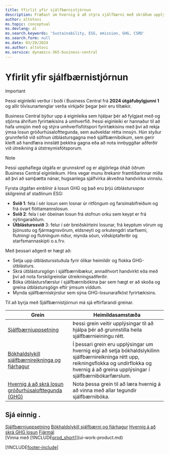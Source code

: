 ```yaml
---
title: Yfirlit yfir sjálfbærnistjórnun
description: Fræðast um hvernig á að stýra sjálfbærni með skráðum upplýsingum og forða.
author: altotovi
ms.topic: conceptual
ms.devlang: al
ms.search.keywords: 'Sustainability, ESG, emission, GHG, CSRD'
ms.search.form: null
ms.date: 03/29/2024
ms.author: altotovi
ms.service: dynamics-365-business-central
---
```


# <a name="sustainability-management-overview"></a>Yfirlit yfir sjálfbærnistjórnun

>[!IMPORTANT]
>Þessi eiginleiki verður í boði í Business Central frá **2024 útgáfubylgjunni 1** og allir tilvísunartenglar verða virkjaðir þegar þeir eru tiltækir.

Business Central býður upp á eiginleika sem hjálpar þér að fylgjast með og stjórna áhrifum fyrirtækisins á umhverfið. Þessi eiginleiki er hannaður til að hafa umsjón með og stýra umhverfisfótspori fyrirtækisins með því að rekja ýmsa losun gróðurhúsalofttegunda, sem auðveldar rétta innsýn. Hún styður grunnferlið við söfnun útblástursgagna með sjálfbærnibókum, sem gerir kleift að handfæra innslátt þekktra gagna eða að nota innbyggðar aðferðir við útreikning á útstreymisfótsporum. 

>[!NOTE]
>Þessi upphaflega útgáfa er grunnskref og er algjörlega óháð öðrum Business Central eiginleikum. Hins vegar munu ítrekanir framtíðarinnar miða að því að samþætta nánar, hugsanlega sjálfvirka ákveðna handvirka vinnslu.

Fyrsta útgáfan einblínir á losun GHG og það eru þrjú útblástursspor skilgreind af staðlinum ESG:  

- **Svið 1**: fela í sér losun sem losnar úr ritföngum og farsímabifreiðum og frá óvart flóttamannslosun.  
- **Svið 2**: fela í sér óbeinan losun frá stofnun orku sem keypt er frá nýtingaraðilum.   
- **Útblásturssvið** 3: felur í sér breiðskírteini losunar, frá keyptum vörum og þjónustu og fjármagnsvörum, eldsneyti og orkutengdri starfsemi, flutningi og flutningum niður, mynda sóun, viðskiptaferðir og starfsmannaskipti o.s.frv. 

Með þessari aðgerð er hægt að:   

- Setja upp útblástursstuðula fyrir ólíkar heimildir og flokka GHG-útblásturs. 
- Skrá útblástursgögn í sjálfbærnibækur, annaðhvort handvirkt eða með því að nota forskilgreindar útreikningsaðferðir.  
- Bóka útblástursfærslur í sjálfbærnibókina þar sem hægt er að skoða og greina útblástursgögn eftir ýmsum víddum. 
- Mynda sjálfbærniskýrslur sem sýna GHG-losunarafköst fyrirtækisins.

Til að byrja með Sjálfbærnistjórnun má sjá eftirfarandi greinar.  

|  Grein  |  Heimildasamstæða  |  
|--------|--------------| 
|[Sjálfbærniuppsetning](finance-sustainability-setup.md) | Þessi grein veitir upplýsingar til að hjálpa þér að grunnstilla heila sjálfbærnieiningu rétt. |
|[Bókhaldslykill sjálfbærnireikninga og fjárhagur](finance-sustainability-accounts-ledger.md) | Í þessari grein eru upplýsingar um hvernig eigi að setja bókhaldslykilinn sjálfbærnireikninga rétt upp, reikningsflokka og undirflokka og hvernig á að greina upplýsingar í sjálfbærnibókarfærslum. |
|[Hvernig á að skrá losun gróðurhúsalofttegunda (GHG)](finance-sustainability-journal.md) | Nota þessa grein til að læra hvernig á að vinna með allar tegundir sjálfbærnibóka. |


## <a name="see-also"></a>Sjá einnig .
[Sjálfbærniuppsetning](finance-sustainability-setup.md) 
[Bókhaldslykill sjálfbærni og fjárhagur](finance-sustainability-accounts-ledger.md) 
[Hvernig á að skrá GHG losun](finance-sustainability-journal.md)
[Fjármál](finance.md)  
[Vinna með [!INCLUDE[prod_short](includes/prod_short.md)]](ui-work-product.md)


[!INCLUDE[footer-include](includes/footer-banner.md)]
